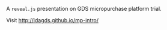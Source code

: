 A `reveal.js` presentation on GDS micropurchase platform trial.

Visit http://idagds.github.io/mp-intro/

